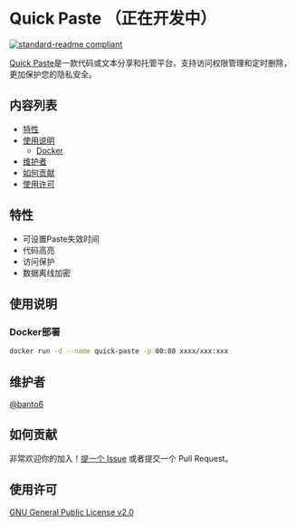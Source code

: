 # Quick Paste （正在开发中）

[![standard-readme compliant](https://img.shields.io/badge/readme%20style-standard-brightgreen.svg?style=flat-square)](https://github.com/RichardLitt/standard-readme)


[Quick Paste](https://github.com/banto6/quick-paste)是一款代码或文本分享和托管平台，支持访问权限管理和定时删除，更加保护您的隐私安全。


## 内容列表

- [特性](#特性)
- [使用说明](#使用说明)
  - [Docker](#Docker)
- [维护者](#维护者)
- [如何贡献](#如何贡献)
- [使用许可](#使用许可)

## 特性

- 可设置Paste失效时间
- 代码高亮
- 访问保护
- 数据离线加密

## 使用说明

### Docker部署

```sh
docker run -d --name quick-paste -p 80:80 xxxx/xxx:xxx
```

## 维护者

[@banto6](https://github.com/banto6)

## 如何贡献

非常欢迎你的加入！[提一个 Issue](https://github.com/banto6/quick-paste/issues/new) 或者提交一个 Pull Request。


## 使用许可

[GNU General Public License v2.0](LICENSE)
